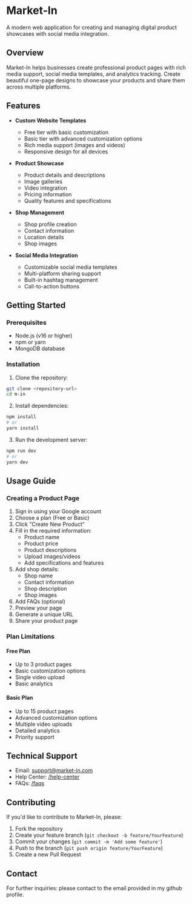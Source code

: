 # Market-In

A modern web application for creating and managing digital product showcases with social media integration.

## Overview

Market-In helps businesses create professional product pages with rich media support, social media templates, and analytics tracking. Create beautiful one-page designs to showcase your products and share them across multiple platforms.

## Features

- **Custom Website Templates**
  - Free tier with basic customization
  - Basic tier with advanced customization options
  - Rich media support (images and videos)
  - Responsive design for all devices

- **Product Showcase**
  - Product details and descriptions
  - Image galleries
  - Video integration
  - Pricing information
  - Quality features and specifications

- **Shop Management**
  - Shop profile creation
  - Contact information
  - Location details
  - Shop images

- **Social Media Integration**
  - Customizable social media templates
  - Multi-platform sharing support
  - Built-in hashtag management
  - Call-to-action buttons

## Getting Started

### Prerequisites

- Node.js (v16 or higher)
- npm or yarn
- MongoDB database

### Installation

1. Clone the repository:
```bash
git clone <repository-url>
cd m-in
```

2. Install dependencies:
```bash
npm install
# or
yarn install
```

3. Run the development server:
```bash
npm run dev
# or
yarn dev
```

## Usage Guide

### Creating a Product Page

1. Sign in using your Google account
2. Choose a plan (Free or Basic)
3. Click "Create New Product"
4. Fill in the required information:
   - Product name
   - Product price
   - Product descriptions
   - Upload images/videos
   - Add specifications and features
5. Add shop details:
   - Shop name
   - Contact information
   - Shop description
   - Shop images
6. Add FAQs (optional)
7. Preview your page
8. Generate a unique URL
9. Share your product page

### Plan Limitations

#### Free Plan
- Up to 3 product pages
- Basic customization options
- Single video upload
- Basic analytics

#### Basic Plan
- Up to 15 product pages
- Advanced customization options
- Multiple video uploads
- Detailed analytics
- Priority support

## Technical Support

- Email: support@market-in.com
- Help Center: [/help-center](help-center)
- FAQs: [/faqs](faqs)

## Contributing

If you'd like to contribute to Market-In, please:

1. Fork the repository
2. Create your feature branch (`git checkout -b feature/YourFeature`)
3. Commit your changes (`git commit -m 'Add some feature'`)
4. Push to the branch (`git push origin feature/YourFeature`)
5. Create a new Pull Request


## Contact

For further inquiries: please contact to the email provided in my github profile. 